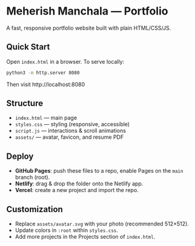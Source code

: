 
# Meherish Manchala — Portfolio

A fast, responsive portfolio website built with plain HTML/CSS/JS.

## Quick Start
Open `index.html` in a browser. To serve locally:
```bash
python3 -m http.server 8080
```
Then visit http://localhost:8080

## Structure
- `index.html` — main page
- `styles.css` — styling (responsive, accessible)
- `script.js` — interactions & scroll animations
- `assets/` — avatar, favicon, and resume PDF

## Deploy
- **GitHub Pages**: push these files to a repo, enable Pages on the `main` branch (root).
- **Netlify**: drag & drop the folder onto the Netlify app.
- **Vercel**: create a new project and import the repo.

## Customization
- Replace `assets/avatar.svg` with your photo (recommended 512×512).
- Update colors in `:root` within `styles.css`.
- Add more projects in the Projects section of `index.html`.

